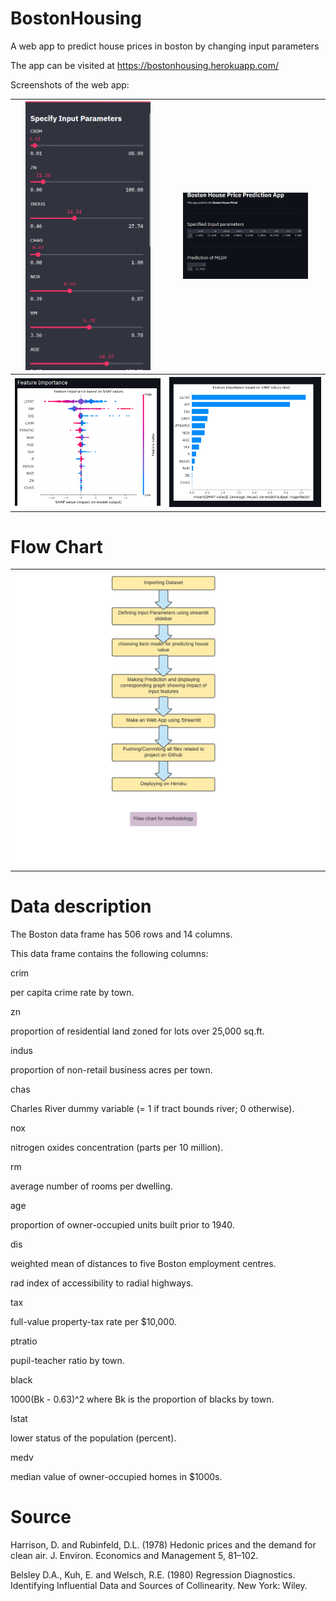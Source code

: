 # BostonHousing
A web app to predict house prices in boston by changing input parameters

The app can be visited at https://bostonhousing.herokuapp.com/

Screenshots of the web app:

<table style="width:100%">
  <tr>
    <th><img src="img/ss1.png" width=200/></th>
    <th><img src="img/ss2.png" width=200/></th>
  </tr>
  <tr>
    <th><img src="img/ss3.png" /></th>
    <th><img src="img/ss4.png" /></th>
  </tr>
 </table>
 
 
 # Flow Chart
 
 <table style="width:100%">
  <tr>
    <th><img src="img/ss5.png" width=500/></th>
  </tr>
 </table>
 
 
# Data description


The Boston data frame has 506 rows and 14 columns.

This data frame contains the following columns:

crim

per capita crime rate by town.

zn

proportion of residential land zoned for lots over 25,000 sq.ft.

indus

proportion of non-retail business acres per town.

chas

Charles River dummy variable (= 1 if tract bounds river; 0 otherwise).

nox

nitrogen oxides concentration (parts per 10 million).

rm

average number of rooms per dwelling.

age

proportion of owner-occupied units built prior to 1940.

dis

weighted mean of distances to five Boston employment centres.

rad
index of accessibility to radial highways.

tax

full-value property-tax rate per \$10,000.

ptratio

pupil-teacher ratio by town.

black

1000(Bk - 0.63)^2 where Bk is the proportion of blacks by town.

lstat

lower status of the population (percent).

medv

median value of owner-occupied homes in \$1000s.

# Source

Harrison, D. and Rubinfeld, D.L. (1978) Hedonic prices and the demand for clean air. J. Environ. Economics and Management 5, 81–102.

Belsley D.A., Kuh, E. and Welsch, R.E. (1980) Regression Diagnostics. Identifying Influential Data and Sources of Collinearity. New York: Wiley.
 
 
 
 



